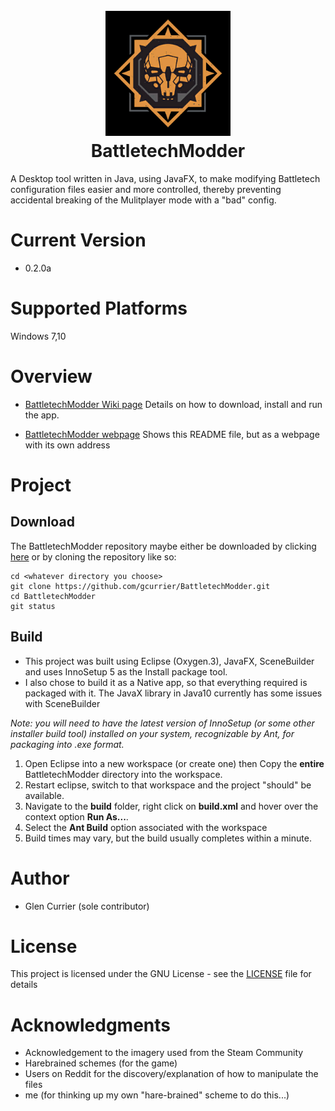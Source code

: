 <h1 align="center">
  <br>
  <a href="https://github.com/gcurrier/BattletechModder/blob/master/resources/Battletech-Mercs-Logo.png">
    <img src="https://github.com/gcurrier/BattletechModder/blob/master/resources/Battletech-Mercs-Logo.png" alt="BattletechModder" width="200">
  </a>
  <br>
  BattletechModder
  <br>
</h1>

A Desktop tool written in Java, using JavaFX, to make modifying Battletech configuration files easier and more controlled, thereby preventing accidental breaking of the Mulitplayer mode with a "bad" config.

# Current Version
- 0.2.0a

# Supported Platforms

Windows 7,10 

# Overview
- [BattletechModder Wiki page](https://github.com/gcurrier/BattletechModder/wiki)
    Details on how to download, install and run the app.

- [BattletechModder webpage](https://gcurrier.github.io/BattletechModder/)
    Shows this README file, but as a webpage with its own address

# Project

## Download

The BattletechModder repository maybe either be downloaded by clicking [here](https://github.com/gcurrier/BattletechModder/archive/master.zip) or by cloning the repository like so:
```
cd <whatever directory you choose>
git clone https://github.com/gcurrier/BattletechModder.git
cd BattletechModder
git status
```

## Build

- This project was built using Eclipse (Oxygen.3), JavaFX, SceneBuilder and uses InnoSetup 5 as the Install package tool. 
- I also chose to build it as a Native app, so that everything required is packaged with it.
    The JavaX library in Java10 currently has some issues with SceneBuilder
    
_Note: you will need to have the latest version of InnoSetup (or some other installer build tool) installed on your system, recognizable by Ant, for packaging into .exe format._
1. Open Eclipse into a new workspace (or create one) then Copy the __entire__ BattletechModder directory into the workspace.
2. Restart eclipse, switch to that workspace and the project "should" be available.
3. Navigate to the **build** folder, right click on **build.xml** and hover over the context option **Run As...**.
4. Select the **Ant Build** option associated with the workspace
5. Build times may vary, but the build usually completes within a minute.

# Author

- Glen Currier (sole contributor)

# License

This project is licensed under the GNU License - see the [LICENSE](LICENSE) file for details

# Acknowledgments

* Acknowledgement to the imagery used from the  Steam Community
* Harebrained schemes (for the game)
* Users on Reddit for the discovery/explanation of how to manipulate the files
* me (for thinking up my own "hare-brained" scheme to do this...)

